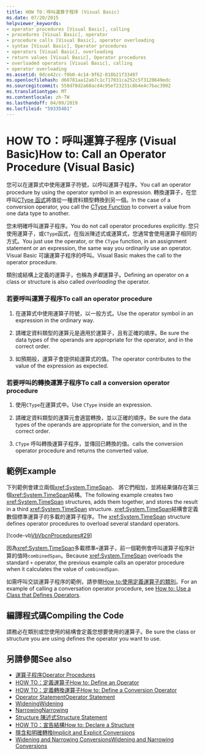 ```yaml
---
title: HOW TO：呼叫運算子程序 (Visual Basic)
ms.date: 07/20/2015
helpviewer_keywords:
- operator procedures [Visual Basic], calling
- procedures [Visual Basic], operator
- procedure calls [Visual Basic], operator overloading
- syntax [Visual Basic], Operator procedures
- operators [Visual Basic], overloading
- return values [Visual Basic], Operator procedures
- overloaded operators [Visual Basic], calling
- operator overloading
ms.assetid: 0dce42cc-f0b0-4c14-9f62-018b21f33497
ms.openlocfilehash: d68781aa12ab7c1c717031ca252c5f3120649edc
ms.sourcegitcommit: 558d78d2a68acd4c95ef23231c8b4e4c7bac3902
ms.translationtype: MT
ms.contentlocale: zh-TW
ms.lasthandoff: 04/09/2019
ms.locfileid: "59335481"
---
```

# <a name="how-to-call-an-operator-procedure-visual-basic"></a><span data-ttu-id="d1b3e-102">HOW TO：呼叫運算子程序 (Visual Basic)</span><span class="sxs-lookup"><span data-stu-id="d1b3e-102">How to: Call an Operator Procedure (Visual Basic)</span></span>
<span data-ttu-id="d1b3e-103">您可以在運算式中使用運算子符號，以呼叫運算子程序。</span><span class="sxs-lookup"><span data-stu-id="d1b3e-103">You call an operator procedure by using the operator symbol in an expression.</span></span> <span data-ttu-id="d1b3e-104">轉換運算子，在您呼叫[CType 函式](../../../../visual-basic/language-reference/functions/ctype-function.md)將值從一種資料類型轉換到另一個。</span><span class="sxs-lookup"><span data-stu-id="d1b3e-104">In the case of a conversion operator, you call the [CType Function](../../../../visual-basic/language-reference/functions/ctype-function.md) to convert a value from one data type to another.</span></span>  
  
 <span data-ttu-id="d1b3e-105">您未明確呼叫運算子程序。</span><span class="sxs-lookup"><span data-stu-id="d1b3e-105">You do not call operator procedures explicitly.</span></span> <span data-ttu-id="d1b3e-106">您只使用運算子，或`CType`函式，在指派陳述式或運算式，您通常會使用運算子相同的方式。</span><span class="sxs-lookup"><span data-stu-id="d1b3e-106">You just use the operator, or the `CType` function, in an assignment statement or an expression, the same way you ordinarily use an operator.</span></span> <span data-ttu-id="d1b3e-107">Visual Basic 可讓運算子程序的呼叫。</span><span class="sxs-lookup"><span data-stu-id="d1b3e-107">Visual Basic makes the call to the operator procedure.</span></span>  
  
 <span data-ttu-id="d1b3e-108">類別或結構上定義的運算子，也稱為*多載*運算子。</span><span class="sxs-lookup"><span data-stu-id="d1b3e-108">Defining an operator on a class or structure is also called *overloading* the operator.</span></span>  
  
### <a name="to-call-an-operator-procedure"></a><span data-ttu-id="d1b3e-109">若要呼叫運算子程序</span><span class="sxs-lookup"><span data-stu-id="d1b3e-109">To call an operator procedure</span></span>  
  
1. <span data-ttu-id="d1b3e-110">在運算式中使用運算子符號，以一般方式。</span><span class="sxs-lookup"><span data-stu-id="d1b3e-110">Use the operator symbol in an expression in the ordinary way.</span></span>  
  
2. <span data-ttu-id="d1b3e-111">請確定資料類型的運算元是適用於運算子，且有正確的順序。</span><span class="sxs-lookup"><span data-stu-id="d1b3e-111">Be sure the data types of the operands are appropriate for the operator, and in the correct order.</span></span>  
  
3. <span data-ttu-id="d1b3e-112">如預期般，運算子會提供給運算式的值。</span><span class="sxs-lookup"><span data-stu-id="d1b3e-112">The operator contributes to the value of the expression as expected.</span></span>  
  
### <a name="to-call-a-conversion-operator-procedure"></a><span data-ttu-id="d1b3e-113">若要呼叫的轉換運算子程序</span><span class="sxs-lookup"><span data-stu-id="d1b3e-113">To call a conversion operator procedure</span></span>  
  
1. <span data-ttu-id="d1b3e-114">使用`CType`在運算式中。</span><span class="sxs-lookup"><span data-stu-id="d1b3e-114">Use `CType` inside an expression.</span></span>  
  
2. <span data-ttu-id="d1b3e-115">請確定資料類型的運算元會適當轉換，並以正確的順序。</span><span class="sxs-lookup"><span data-stu-id="d1b3e-115">Be sure the data types of the operands are appropriate for the conversion, and in the correct order.</span></span>  
  
3. `CType` <span data-ttu-id="d1b3e-116">呼叫轉換運算子程序，並傳回已轉換的值。</span><span class="sxs-lookup"><span data-stu-id="d1b3e-116">calls the conversion operator procedure and returns the converted value.</span></span>  
  
## <a name="example"></a><span data-ttu-id="d1b3e-117">範例</span><span class="sxs-lookup"><span data-stu-id="d1b3e-117">Example</span></span>  
 <span data-ttu-id="d1b3e-118">下列範例會建立兩個<xref:System.TimeSpan>、 將它們相加，並將結果儲存在第三個<xref:System.TimeSpan>結構。</span><span class="sxs-lookup"><span data-stu-id="d1b3e-118">The following example creates two <xref:System.TimeSpan> structures, adds them together, and stores the result in a third <xref:System.TimeSpan> structure.</span></span> <span data-ttu-id="d1b3e-119"><xref:System.TimeSpan>結構會定義數個標準運算子的多載的運算子程序。</span><span class="sxs-lookup"><span data-stu-id="d1b3e-119">The <xref:System.TimeSpan> structure defines operator procedures to overload several standard operators.</span></span>  
  
 [!code-vb[VbVbcnProcedures#29](~/samples/snippets/visualbasic/VS_Snippets_VBCSharp/VbVbcnProcedures/VB/Class1.vb#29)]  
  
 <span data-ttu-id="d1b3e-120">因為<xref:System.TimeSpan>多載標準`+`運算子，前一個範例會呼叫運算子程序計算的值時`combinedSpan`。</span><span class="sxs-lookup"><span data-stu-id="d1b3e-120">Because <xref:System.TimeSpan> overloads the standard `+` operator, the previous example calls an operator procedure when it calculates the value of `combinedSpan`.</span></span>  
  
 <span data-ttu-id="d1b3e-121">如需呼叫交談運算子程序的範例，請參閱[How to:使用定義運算子的類別](./how-to-use-a-class-that-defines-operators.md)。</span><span class="sxs-lookup"><span data-stu-id="d1b3e-121">For an example of calling a conversation operator procedure, see [How to: Use a Class that Defines Operators](./how-to-use-a-class-that-defines-operators.md).</span></span>  
  
## <a name="compiling-the-code"></a><span data-ttu-id="d1b3e-122">編譯程式碼</span><span class="sxs-lookup"><span data-stu-id="d1b3e-122">Compiling the Code</span></span>  
 <span data-ttu-id="d1b3e-123">請務必在類別或您使用的結構會定義您想要使用的運算子。</span><span class="sxs-lookup"><span data-stu-id="d1b3e-123">Be sure the class or structure you are using defines the operator you want to use.</span></span>  
  
## <a name="see-also"></a><span data-ttu-id="d1b3e-124">另請參閱</span><span class="sxs-lookup"><span data-stu-id="d1b3e-124">See also</span></span>

- [<span data-ttu-id="d1b3e-125">運算子程序</span><span class="sxs-lookup"><span data-stu-id="d1b3e-125">Operator Procedures</span></span>](./operator-procedures.md)
- [<span data-ttu-id="d1b3e-126">HOW TO：定義運算子</span><span class="sxs-lookup"><span data-stu-id="d1b3e-126">How to: Define an Operator</span></span>](./how-to-define-an-operator.md)
- [<span data-ttu-id="d1b3e-127">HOW TO：定義轉換運算子</span><span class="sxs-lookup"><span data-stu-id="d1b3e-127">How to: Define a Conversion Operator</span></span>](./how-to-define-a-conversion-operator.md)
- [<span data-ttu-id="d1b3e-128">Operator Statement</span><span class="sxs-lookup"><span data-stu-id="d1b3e-128">Operator Statement</span></span>](../../../../visual-basic/language-reference/statements/operator-statement.md)
- [<span data-ttu-id="d1b3e-129">Widening</span><span class="sxs-lookup"><span data-stu-id="d1b3e-129">Widening</span></span>](../../../../visual-basic/language-reference/modifiers/widening.md)
- [<span data-ttu-id="d1b3e-130">Narrowing</span><span class="sxs-lookup"><span data-stu-id="d1b3e-130">Narrowing</span></span>](../../../../visual-basic/language-reference/modifiers/narrowing.md)
- [<span data-ttu-id="d1b3e-131">Structure 陳述式</span><span class="sxs-lookup"><span data-stu-id="d1b3e-131">Structure Statement</span></span>](../../../../visual-basic/language-reference/statements/structure-statement.md)
- [<span data-ttu-id="d1b3e-132">HOW TO：宣告結構</span><span class="sxs-lookup"><span data-stu-id="d1b3e-132">How to: Declare a Structure</span></span>](../../../../visual-basic/programming-guide/language-features/data-types/how-to-declare-a-structure.md)
- [<span data-ttu-id="d1b3e-133">隱含和明確轉換</span><span class="sxs-lookup"><span data-stu-id="d1b3e-133">Implicit and Explicit Conversions</span></span>](../../../../visual-basic/programming-guide/language-features/data-types/implicit-and-explicit-conversions.md)
- [<span data-ttu-id="d1b3e-134">Widening and Narrowing Conversions</span><span class="sxs-lookup"><span data-stu-id="d1b3e-134">Widening and Narrowing Conversions</span></span>](../../../../visual-basic/programming-guide/language-features/data-types/widening-and-narrowing-conversions.md)
